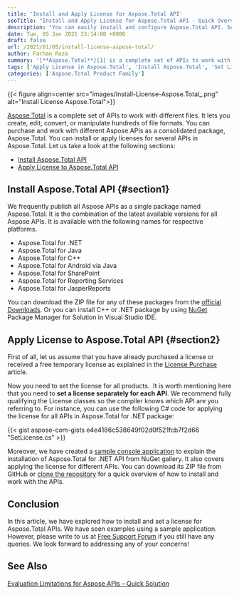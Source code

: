 ```yaml
---
title: 'Install and Apply License for Aspose.Total API'
seoTitle: "Install and Apply License for Aspose.Total API - Quick Overview"
description: "You can easily install and configure Aspose.Total API. Set or apply license for any API as per your requirements. Download Aspose.Total."
date: Tue, 05 Jan 2021 23:14:00 +0000
draft: false
url: /2021/01/05/install-license-aspose-total/
author: Farhan Raza
summary: '[**Aspose.Total**][1] is a complete set of APIs to work with different files. It lets you create, edit, convert, or manipulate hundreds of file formats. You can purchase and work with different Aspose APIs as a consolidated package, Aspose.Total. You can **install or apply licenses for several APIs in Aspose.Total**.'
tags: ['Apply License in Aspose.Total', 'Install Aspose.Total', 'Set License in Aspose.Total']
categories: ['Aspose.Total Product Family']
---
```




{{< figure align=center src="images/Install-License-Aspose.Total_.png" alt="Install License Aspose.Total">}}


[Aspose.Total][2] is a complete set of APIs to work with different files. It lets you create, edit, convert, or manipulate hundreds of file formats. You can purchase and work with different Aspose APIs as a consolidated package, Aspose.Total. You can install or apply licenses for several APIs in Aspose.Total. Let us take a look at the following sections:

*   [Install Aspose.Total API][3]
*   [Apply License to Aspose.Total API][4]

## Install Aspose.Total API {#section1}

We frequently publish all Aspose APIs as a single package named Aspose.Total. It is the combination of the latest available versions for all Aspose APIs. It is available with the following names for respective platforms.

*   Aspose.Total for .NET
*   Aspose.Total for Java
*   Aspose.Total for C++
*   Aspose.Total for Android via Java
*   Aspose.Total for SharePoint
*   Aspose.Total for Reporting Services
*   Aspose.Total for JasperReports

You can download the ZIP file for any of these packages from the [official Downloads][5]. Or you can install C++ or .NET package by using [NuGet][6] Package Manager for Solution in Visual Studio IDE.

## Apply License to Aspose.Total API {#section2}

First of all, let us assume that you have already purchased a license or received a free temporary license as explained in the [License Purchase][7] article.

Now you need to set the license for all products.  It is worth mentioning here that you need to **set a license separately for each API**. We recommend fully qualifying the License classes so the compiler knows which API are you referring to. For instance, you can use the following C# code for applying the license for all APIs in Aspose.Total for .NET package:

{{< gist aspose-com-gists e4e4186c538649f02d0f521fcb7f2d66 "SetLicense.cs" >}}

Moreover, we have created a [sample console application][8] to explain the installation of Aspose.Total for .NET API from NuGet gallery. It also covers applying the license for different APIs. You can download its ZIP file from GitHub or [clone the repository][9] for a quick overview of how to install and work with the APIs.

## Conclusion

In this article, we have explored how to install and set a license for Aspose.Total APIs. We have seen examples using a sample application. However, please write to us at [Free Support Forum][10] if you still have any queries. We look forward to addressing any of your concerns!

## See Also

[Evaluation Limitations for Aspose APIs – Quick Solution][11]




[1]: https://products.aspose.com/total
[2]: https://products.aspose.com/total
[3]: #section1
[4]: #section2
[5]: https://releases.aspose.com/
[6]: https://www.nuget.org/packages/Aspose.Total/
[7]: https://blog.aspose.com/2020/07/20/how-to-buy-aspose-license-a-step-by-step-guide/
[8]: https://github.com/farhan-raza/Install-Aspose.Total-for-dotNET
[9]: https://github.com/farhan-raza/Install-Aspose.Total-for-dotNET.git
[10]: https://forum.aspose.com/
[11]: https://blog.aspose.com/2021/01/02/evaluation-limitations-aspose-apis/





